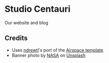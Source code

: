 # Studio Centauri

Our website and blog

## Credits

- Uses [ndrewtl](https://github.com/ndrewtl/airspace-jekyll)'s port of the [Airspace template](https://themefisher.com/products/airspace-free-bootstrap-website-template/).
- Banner photo by [NASA](https://unsplash.com/@nasa?utm_source=unsplash&amp;utm_medium=referral&amp;utm_content=creditCopyText) on [Unsplash](https://unsplash.com/@nasa?utm_source=unsplash&amp;utm_medium=referral&amp;utm_content=creditCopyText)
